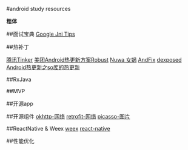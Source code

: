 #android study resources

**粗体**
[]()

##面试宝典
[Google Jni Tips](http://developer.android.com/training/articles/perf-jni.html)

##热补丁

[腾讯Tinker](https://github.com/Tencent/tinker)
[美团Android热更新方案Robust](http://tech.meituan.com/android_robust.html)
[Nuwa 女娲](https://github.com/jasonross/Nuwa)
[AndFix](https://github.com/alibaba/AndFix)
[dexposed](https://github.com/alibaba/dexposed)
[Android热更新之so库的热更新](http://blog.csdn.net/sbsujjbcy/article/details/51475499)


##RxJava

##MVP

##开源app

##开源组件
[okhttp-网络](https://github.com/square/okhttp)
[retrofit-网络](https://github.com/square/retrofit)
[picasso-图片](http://square.github.io/picasso/)
[]()
[]()
[]()
[]()

##ReactNative & Weex
[weex](http://alibaba.github.io/weex/)
[react-native](http://facebook.github.io/react-native/)

##性能优化

##

